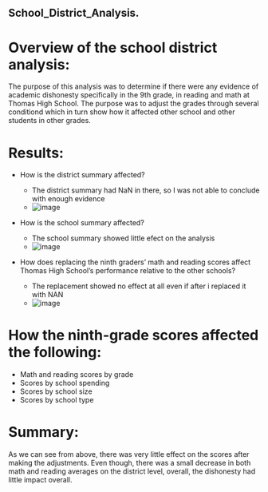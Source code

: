 ## School_District_Analysis.

# Overview of the school district analysis: 
The purpose of this analysis was to determine if there were any evidence of academic dishonesty specifically in the 9th grade, in reading and math at Thomas High School. The purpose was to adjust the grades through several conditiond which in turn show how it affected other school and other students in other grades. 

# Results:
- How is the district summary affected?
  - The district summary had NaN in there, so I was not able to conclude with enough evidence
  - ![image](https://user-images.githubusercontent.com/96274446/151706302-2352f3b4-56b9-48bc-8ffe-afb5ff0f4771.png)

- How is the school summary affected?
  - The school summary showed little efect on the analysis
  - ![image](https://user-images.githubusercontent.com/96274446/151706275-7daf644c-bd40-42c0-a188-e1aaf6d5c593.png)

- How does replacing the ninth graders’ math and reading scores affect Thomas High School’s performance relative to the other schools?
  - The replacement showed no effect at all even if after i replaced it with NAN
  - ![image](https://user-images.githubusercontent.com/96274446/151706251-aa8f81fa-c361-4a54-84f5-744ce064f9dc.png)


# How the ninth-grade scores affected the following:
- Math and reading scores by grade
- Scores by school spending
- Scores by school size
- Scores by school type

# Summary:
As we can see from above, there was very little effect on the scores after making the adjustments. Even though, there was a small decrease in both math and reading averages on the district level, overall, the dishonesty had little impact overall.
